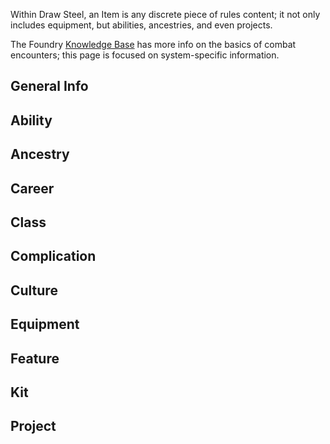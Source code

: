 Within Draw Steel, an Item is any discrete piece of rules content; it not only includes equipment, but abilities, ancestries, and even projects.

The Foundry [Knowledge Base](https://foundryvtt.com/article/items/) has more info on the basics of combat encounters; this page is focused on system-specific information.

## General Info

## Ability

## Ancestry

## Career

## Class

## Complication

## Culture

## Equipment

## Feature

## Kit

## Project

